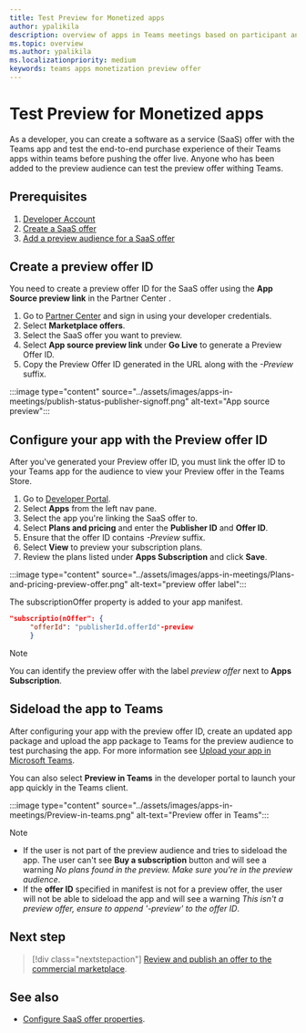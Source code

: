 ```yaml
---
title: Test Preview for Monetized apps 
author: ypalikila
description: overview of apps in Teams meetings based on participant and user role
ms.topic: overview
ms.author: ypalikila
ms.localizationpriority: medium
keywords: teams apps monetization preview offer  
---
```


# Test Preview for Monetized apps

As a developer, you can create a software as a service (SaaS) offer with the Teams app and test the end-to-end purchase experience of their Teams apps within teams before pushing the offer live. Anyone who has been added to the preview audience can test the preview offer withing Teams.

## Prerequisites

1. [Developer Account](https://docs.microsoft.com/en-us/office/developer-program/microsoft-365-developer-program-get-started)
1. [Create a SaaS offer](https://docs.microsoft.com/azure/marketplace/create-saas-dev-test-offer)
1. [Add a preview audience for a SaaS offer](https://docs.microsoft.com/azure/marketplace/create-new-saas-offer-preview)

## Create a preview offer ID

You need to create a preview offer ID for the SaaS offer using the **App Source preview link** in the Partner Center .

1. Go to [Partner Center](https://go.microsoft.com/fwlink/?linkid=2166002) and sign in using your developer credentials.
1. Select **Marketplace offers**.
1. Select the SaaS offer you want to preview.
1. Select **App source preview link** under **Go Live** to generate a Preview Offer ID.
1. Copy the Preview Offer ID generated in the URL along with the *-Preview* suffix.

:::image type="content" source="../assets/images/apps-in-meetings/publish-status-publisher-signoff.png" alt-text="App source preview":::

## Configure your app with the Preview offer ID

After you've generated your Preview offer ID, you must link the offer ID to your Teams app for the audience to view your Preview offer in the Teams Store.

1. Go to [Developer Portal](https://dev.teams.microsoft.com/).
1. Select **Apps** from the left nav pane.
1. Select the app you're linking the SaaS offer to.
1. Select **Plans and pricing** and enter the **Publisher ID** and **Offer ID**.
  1.  Ensure that the offer ID contains *-Preview* suffix.
1. Select **View** to preview your subscription plans.
1. Review the plans listed under **Apps Subscription** and click **Save**.

:::image type="content" source="../assets/images/apps-in-meetings/Plans-and-pricing-preview-offer.png" alt-text="preview offer label":::

The subscriptionOffer property is added to your app manifest.
```json
"subscriptio(nOffer": {
     "offerId": "publisherId.offerId"-preview  
     }
```
>[!NOTE]
> You can identify the preview offer with the label *preview offer* next to **Apps Subscription**.

## Sideload the app to Teams

After configuring your app with the preview offer ID, create an updated app package and upload the app package to Teams for the preview audience to test purchasing the app. For more information see [Upload your app in Microsoft Teams](https://docs.microsoft.com/en-us/microsoftteams/platform/concepts/deploy-and-publish/apps-upload).
 
You can also select **Preview in Teams** in the developer portal to launch your app quickly in the Teams client.

:::image type="content" source="../assets/images/apps-in-meetings/Preview-in-teams.png" alt-text="Preview offer in Teams":::

>[!NOTE]
> * If the user is not part of the preview audience and tries to sideload the app. The user can't see **Buy a subscription** button and will see a warning *No plans found in the preview. Make  sure you're in the preview audience*.
> * If the **offer ID** specified in manifest is not for a preview offer, the user will not be able to sideload the app and  will see a warning *This isn't a preview offer, ensure to append '-preview' to the offer ID*.

## Next step

> [!div class="nextstepaction"]
> [Review and publish an offer to the commercial marketplace](https://docs.microsoft.com/azure/marketplace/review-publish-offer#validation-and-publishing-steps).

## See also

* [Configure SaaS offer properties](https://docs.microsoft.com/azure/marketplace/create-new-saas-offer-properties).